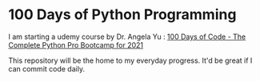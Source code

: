 # 100 Days of Python Programming

I am starting a udemy course by Dr. Angela Yu : [100 Days of Code - The Complete Python Pro Bootcamp for 2021](https://udemy.com/course/100-days-of-code/learn/lecture/17825426?start=0#overview)

This repository will be the home to my everyday progress. It'd be great if I can commit code daily.